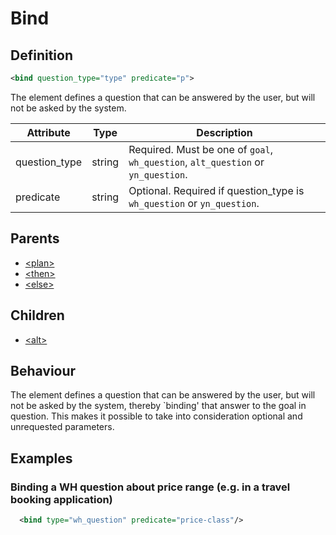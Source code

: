# Bind
## Definition
```xml
<bind question_type="type" predicate="p">
```

The element defines a question that can be answered by the user, but will not be asked by the system.




Attribute | Type | Description |
--- | --- | --- |
question\_type | string | Required. Must be one of `goal`, `wh_question`, `alt_question` or `yn_question`. |
predicate | string | Optional. Required if question_type is `wh_question` or `yn_question`.|


## Parents
- [<plan\>](/dialog-domain-description-definition/domain/children/plan)
- [<then\>](/dialog-domain-description-definition/domain/children/if)
- [<else\>](/dialog-domain-description-definition/domain/children/if)

## Children
- [<alt\>](/dialog-domain-description-definition/domain/children/alt)


## Behaviour

The element defines a question that can be answered by the user, but will not be asked by the system, thereby `binding' that answer to the goal in question. This makes it possible to take into consideration optional and unrequested parameters.



## Examples


### Binding a WH question about price range (e.g. in a travel booking application)

```xml
  <bind type="wh_question" predicate="price-class"/>
```
